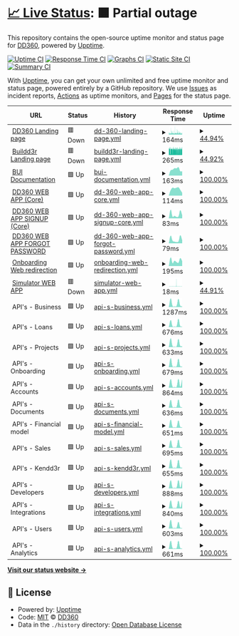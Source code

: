 # [📈 Live Status](https://demo.upptime.js.org): <!--live status--> **🟧 Partial outage**

This repository contains the open-source uptime monitor and status page for [DD360](https://dd360.mx), powered by [Upptime](https://github.com/upptime/upptime).

[![Uptime CI](https://github.com/dd3tech/status_page/workflows/Uptime%20CI/badge.svg)](https://github.com/dd3tech/status_page/actions?query=workflow%3A%22Uptime+CI%22)
[![Response Time CI](https://github.com/dd3tech/status_page/workflows/Response%20Time%20CI/badge.svg)](https://github.com/dd3tech/status_page/actions?query=workflow%3A%22Response+Time+CI%22)
[![Graphs CI](https://github.com/dd3tech/status_page/workflows/Graphs%20CI/badge.svg)](https://github.com/dd3tech/status_page/actions?query=workflow%3A%22Graphs+CI%22)
[![Static Site CI](https://github.com/dd3tech/status_page/workflows/Static%20Site%20CI/badge.svg)](https://github.com/dd3tech/status_page/actions?query=workflow%3A%22Static+Site+CI%22)
[![Summary CI](https://github.com/dd3tech/status_page/workflows/Summary%20CI/badge.svg)](https://github.com/dd3tech/status_page/actions?query=workflow%3A%22Summary+CI%22)

With [Upptime](https://upptime.js.org), you can get your own unlimited and free uptime monitor and status page, powered entirely by a GitHub repository. We use [Issues](https://github.com/dd3tech/status_page/issues) as incident reports, [Actions](https://github.com/dd3tech/status_page/actions) as uptime monitors, and [Pages](https://demo.upptime.js.org) for the status page.

<!--start: status pages-->
<!-- This summary is generated by Upptime (https://github.com/upptime/upptime) -->
<!-- Do not edit this manually, your changes will be overwritten -->
<!-- prettier-ignore -->
| URL | Status | History | Response Time | Uptime |
| --- | ------ | ------- | ------------- | ------ |
| <img alt="" src="https://icons.duckduckgo.com/ip3/dd360.mx.ico" height="13"> [DD360 Landing page](https://dd360.mx) | 🟥 Down | [dd-360-landing-page.yml](https://github.com/dd3tech/status-page/commits/HEAD/history/dd-360-landing-page.yml) | <details><summary><img alt="Response time graph" src="./graphs/dd-360-landing-page/response-time-week.png" height="20"> 164ms</summary><br><a href="https://status.dd360.mx/history/dd-360-landing-page"><img alt="Response time 138" src="https://img.shields.io/endpoint?url=https%3A%2F%2Fraw.githubusercontent.com%2Fdd3tech%2Fstatus-page%2FHEAD%2Fapi%2Fdd-360-landing-page%2Fresponse-time.json"></a><br><a href="https://status.dd360.mx/history/dd-360-landing-page"><img alt="24-hour response time 197" src="https://img.shields.io/endpoint?url=https%3A%2F%2Fraw.githubusercontent.com%2Fdd3tech%2Fstatus-page%2FHEAD%2Fapi%2Fdd-360-landing-page%2Fresponse-time-day.json"></a><br><a href="https://status.dd360.mx/history/dd-360-landing-page"><img alt="7-day response time 164" src="https://img.shields.io/endpoint?url=https%3A%2F%2Fraw.githubusercontent.com%2Fdd3tech%2Fstatus-page%2FHEAD%2Fapi%2Fdd-360-landing-page%2Fresponse-time-week.json"></a><br><a href="https://status.dd360.mx/history/dd-360-landing-page"><img alt="30-day response time 145" src="https://img.shields.io/endpoint?url=https%3A%2F%2Fraw.githubusercontent.com%2Fdd3tech%2Fstatus-page%2FHEAD%2Fapi%2Fdd-360-landing-page%2Fresponse-time-month.json"></a><br><a href="https://status.dd360.mx/history/dd-360-landing-page"><img alt="1-year response time 138" src="https://img.shields.io/endpoint?url=https%3A%2F%2Fraw.githubusercontent.com%2Fdd3tech%2Fstatus-page%2FHEAD%2Fapi%2Fdd-360-landing-page%2Fresponse-time-year.json"></a></details> | <details><summary><a href="https://status.dd360.mx/history/dd-360-landing-page">44.94%</a></summary><a href="https://status.dd360.mx/history/dd-360-landing-page"><img alt="All-time uptime 99.31%" src="https://img.shields.io/endpoint?url=https%3A%2F%2Fraw.githubusercontent.com%2Fdd3tech%2Fstatus-page%2FHEAD%2Fapi%2Fdd-360-landing-page%2Fuptime.json"></a><br><a href="https://status.dd360.mx/history/dd-360-landing-page"><img alt="24-hour uptime 18.77%" src="https://img.shields.io/endpoint?url=https%3A%2F%2Fraw.githubusercontent.com%2Fdd3tech%2Fstatus-page%2FHEAD%2Fapi%2Fdd-360-landing-page%2Fuptime-day.json"></a><br><a href="https://status.dd360.mx/history/dd-360-landing-page"><img alt="7-day uptime 44.94%" src="https://img.shields.io/endpoint?url=https%3A%2F%2Fraw.githubusercontent.com%2Fdd3tech%2Fstatus-page%2FHEAD%2Fapi%2Fdd-360-landing-page%2Fuptime-week.json"></a><br><a href="https://status.dd360.mx/history/dd-360-landing-page"><img alt="30-day uptime 87.33%" src="https://img.shields.io/endpoint?url=https%3A%2F%2Fraw.githubusercontent.com%2Fdd3tech%2Fstatus-page%2FHEAD%2Fapi%2Fdd-360-landing-page%2Fuptime-month.json"></a><br><a href="https://status.dd360.mx/history/dd-360-landing-page"><img alt="1-year uptime 98.94%" src="https://img.shields.io/endpoint?url=https%3A%2F%2Fraw.githubusercontent.com%2Fdd3tech%2Fstatus-page%2FHEAD%2Fapi%2Fdd-360-landing-page%2Fuptime-year.json"></a></details>
| <img alt="" src="https://icons.duckduckgo.com/ip3/dd360.mx.ico" height="13"> [Buildd3r Landing page](https://dd360.mx/platform) | 🟥 Down | [buildd3r-landing-page.yml](https://github.com/dd3tech/status-page/commits/HEAD/history/buildd3r-landing-page.yml) | <details><summary><img alt="Response time graph" src="./graphs/buildd3r-landing-page/response-time-week.png" height="20"> 265ms</summary><br><a href="https://status.dd360.mx/history/buildd3r-landing-page"><img alt="Response time 230" src="https://img.shields.io/endpoint?url=https%3A%2F%2Fraw.githubusercontent.com%2Fdd3tech%2Fstatus-page%2FHEAD%2Fapi%2Fbuildd3r-landing-page%2Fresponse-time.json"></a><br><a href="https://status.dd360.mx/history/buildd3r-landing-page"><img alt="24-hour response time 276" src="https://img.shields.io/endpoint?url=https%3A%2F%2Fraw.githubusercontent.com%2Fdd3tech%2Fstatus-page%2FHEAD%2Fapi%2Fbuildd3r-landing-page%2Fresponse-time-day.json"></a><br><a href="https://status.dd360.mx/history/buildd3r-landing-page"><img alt="7-day response time 265" src="https://img.shields.io/endpoint?url=https%3A%2F%2Fraw.githubusercontent.com%2Fdd3tech%2Fstatus-page%2FHEAD%2Fapi%2Fbuildd3r-landing-page%2Fresponse-time-week.json"></a><br><a href="https://status.dd360.mx/history/buildd3r-landing-page"><img alt="30-day response time 260" src="https://img.shields.io/endpoint?url=https%3A%2F%2Fraw.githubusercontent.com%2Fdd3tech%2Fstatus-page%2FHEAD%2Fapi%2Fbuildd3r-landing-page%2Fresponse-time-month.json"></a><br><a href="https://status.dd360.mx/history/buildd3r-landing-page"><img alt="1-year response time 238" src="https://img.shields.io/endpoint?url=https%3A%2F%2Fraw.githubusercontent.com%2Fdd3tech%2Fstatus-page%2FHEAD%2Fapi%2Fbuildd3r-landing-page%2Fresponse-time-year.json"></a></details> | <details><summary><a href="https://status.dd360.mx/history/buildd3r-landing-page">44.92%</a></summary><a href="https://status.dd360.mx/history/buildd3r-landing-page"><img alt="All-time uptime 99.31%" src="https://img.shields.io/endpoint?url=https%3A%2F%2Fraw.githubusercontent.com%2Fdd3tech%2Fstatus-page%2FHEAD%2Fapi%2Fbuildd3r-landing-page%2Fuptime.json"></a><br><a href="https://status.dd360.mx/history/buildd3r-landing-page"><img alt="24-hour uptime 18.74%" src="https://img.shields.io/endpoint?url=https%3A%2F%2Fraw.githubusercontent.com%2Fdd3tech%2Fstatus-page%2FHEAD%2Fapi%2Fbuildd3r-landing-page%2Fuptime-day.json"></a><br><a href="https://status.dd360.mx/history/buildd3r-landing-page"><img alt="7-day uptime 44.92%" src="https://img.shields.io/endpoint?url=https%3A%2F%2Fraw.githubusercontent.com%2Fdd3tech%2Fstatus-page%2FHEAD%2Fapi%2Fbuildd3r-landing-page%2Fuptime-week.json"></a><br><a href="https://status.dd360.mx/history/buildd3r-landing-page"><img alt="30-day uptime 87.32%" src="https://img.shields.io/endpoint?url=https%3A%2F%2Fraw.githubusercontent.com%2Fdd3tech%2Fstatus-page%2FHEAD%2Fapi%2Fbuildd3r-landing-page%2Fuptime-month.json"></a><br><a href="https://status.dd360.mx/history/buildd3r-landing-page"><img alt="1-year uptime 98.94%" src="https://img.shields.io/endpoint?url=https%3A%2F%2Fraw.githubusercontent.com%2Fdd3tech%2Fstatus-page%2FHEAD%2Fapi%2Fbuildd3r-landing-page%2Fuptime-year.json"></a></details>
| <img alt="" src="https://icons.duckduckgo.com/ip3/bui.dd360.mx.ico" height="13"> [BUI Documentation](https://bui.dd360.mx) | 🟩 Up | [bui-documentation.yml](https://github.com/dd3tech/status-page/commits/HEAD/history/bui-documentation.yml) | <details><summary><img alt="Response time graph" src="./graphs/bui-documentation/response-time-week.png" height="20"> 163ms</summary><br><a href="https://status.dd360.mx/history/bui-documentation"><img alt="Response time 213" src="https://img.shields.io/endpoint?url=https%3A%2F%2Fraw.githubusercontent.com%2Fdd3tech%2Fstatus-page%2FHEAD%2Fapi%2Fbui-documentation%2Fresponse-time.json"></a><br><a href="https://status.dd360.mx/history/bui-documentation"><img alt="24-hour response time 235" src="https://img.shields.io/endpoint?url=https%3A%2F%2Fraw.githubusercontent.com%2Fdd3tech%2Fstatus-page%2FHEAD%2Fapi%2Fbui-documentation%2Fresponse-time-day.json"></a><br><a href="https://status.dd360.mx/history/bui-documentation"><img alt="7-day response time 163" src="https://img.shields.io/endpoint?url=https%3A%2F%2Fraw.githubusercontent.com%2Fdd3tech%2Fstatus-page%2FHEAD%2Fapi%2Fbui-documentation%2Fresponse-time-week.json"></a><br><a href="https://status.dd360.mx/history/bui-documentation"><img alt="30-day response time 167" src="https://img.shields.io/endpoint?url=https%3A%2F%2Fraw.githubusercontent.com%2Fdd3tech%2Fstatus-page%2FHEAD%2Fapi%2Fbui-documentation%2Fresponse-time-month.json"></a><br><a href="https://status.dd360.mx/history/bui-documentation"><img alt="1-year response time 220" src="https://img.shields.io/endpoint?url=https%3A%2F%2Fraw.githubusercontent.com%2Fdd3tech%2Fstatus-page%2FHEAD%2Fapi%2Fbui-documentation%2Fresponse-time-year.json"></a></details> | <details><summary><a href="https://status.dd360.mx/history/bui-documentation">100.00%</a></summary><a href="https://status.dd360.mx/history/bui-documentation"><img alt="All-time uptime 99.99%" src="https://img.shields.io/endpoint?url=https%3A%2F%2Fraw.githubusercontent.com%2Fdd3tech%2Fstatus-page%2FHEAD%2Fapi%2Fbui-documentation%2Fuptime.json"></a><br><a href="https://status.dd360.mx/history/bui-documentation"><img alt="24-hour uptime 100.00%" src="https://img.shields.io/endpoint?url=https%3A%2F%2Fraw.githubusercontent.com%2Fdd3tech%2Fstatus-page%2FHEAD%2Fapi%2Fbui-documentation%2Fuptime-day.json"></a><br><a href="https://status.dd360.mx/history/bui-documentation"><img alt="7-day uptime 100.00%" src="https://img.shields.io/endpoint?url=https%3A%2F%2Fraw.githubusercontent.com%2Fdd3tech%2Fstatus-page%2FHEAD%2Fapi%2Fbui-documentation%2Fuptime-week.json"></a><br><a href="https://status.dd360.mx/history/bui-documentation"><img alt="30-day uptime 100.00%" src="https://img.shields.io/endpoint?url=https%3A%2F%2Fraw.githubusercontent.com%2Fdd3tech%2Fstatus-page%2FHEAD%2Fapi%2Fbui-documentation%2Fuptime-month.json"></a><br><a href="https://status.dd360.mx/history/bui-documentation"><img alt="1-year uptime 100.00%" src="https://img.shields.io/endpoint?url=https%3A%2F%2Fraw.githubusercontent.com%2Fdd3tech%2Fstatus-page%2FHEAD%2Fapi%2Fbui-documentation%2Fuptime-year.json"></a></details>
| <img alt="" src="https://icons.duckduckgo.com/ip3/app.dd360.mx.ico" height="13"> [DD360 WEB APP (Core)](https://app.dd360.mx) | 🟩 Up | [dd-360-web-app-core.yml](https://github.com/dd3tech/status-page/commits/HEAD/history/dd-360-web-app-core.yml) | <details><summary><img alt="Response time graph" src="./graphs/dd-360-web-app-core/response-time-week.png" height="20"> 114ms</summary><br><a href="https://status.dd360.mx/history/dd-360-web-app-core"><img alt="Response time 123" src="https://img.shields.io/endpoint?url=https%3A%2F%2Fraw.githubusercontent.com%2Fdd3tech%2Fstatus-page%2FHEAD%2Fapi%2Fdd-360-web-app-core%2Fresponse-time.json"></a><br><a href="https://status.dd360.mx/history/dd-360-web-app-core"><img alt="24-hour response time 106" src="https://img.shields.io/endpoint?url=https%3A%2F%2Fraw.githubusercontent.com%2Fdd3tech%2Fstatus-page%2FHEAD%2Fapi%2Fdd-360-web-app-core%2Fresponse-time-day.json"></a><br><a href="https://status.dd360.mx/history/dd-360-web-app-core"><img alt="7-day response time 114" src="https://img.shields.io/endpoint?url=https%3A%2F%2Fraw.githubusercontent.com%2Fdd3tech%2Fstatus-page%2FHEAD%2Fapi%2Fdd-360-web-app-core%2Fresponse-time-week.json"></a><br><a href="https://status.dd360.mx/history/dd-360-web-app-core"><img alt="30-day response time 121" src="https://img.shields.io/endpoint?url=https%3A%2F%2Fraw.githubusercontent.com%2Fdd3tech%2Fstatus-page%2FHEAD%2Fapi%2Fdd-360-web-app-core%2Fresponse-time-month.json"></a><br><a href="https://status.dd360.mx/history/dd-360-web-app-core"><img alt="1-year response time 113" src="https://img.shields.io/endpoint?url=https%3A%2F%2Fraw.githubusercontent.com%2Fdd3tech%2Fstatus-page%2FHEAD%2Fapi%2Fdd-360-web-app-core%2Fresponse-time-year.json"></a></details> | <details><summary><a href="https://status.dd360.mx/history/dd-360-web-app-core">100.00%</a></summary><a href="https://status.dd360.mx/history/dd-360-web-app-core"><img alt="All-time uptime 100.00%" src="https://img.shields.io/endpoint?url=https%3A%2F%2Fraw.githubusercontent.com%2Fdd3tech%2Fstatus-page%2FHEAD%2Fapi%2Fdd-360-web-app-core%2Fuptime.json"></a><br><a href="https://status.dd360.mx/history/dd-360-web-app-core"><img alt="24-hour uptime 100.00%" src="https://img.shields.io/endpoint?url=https%3A%2F%2Fraw.githubusercontent.com%2Fdd3tech%2Fstatus-page%2FHEAD%2Fapi%2Fdd-360-web-app-core%2Fuptime-day.json"></a><br><a href="https://status.dd360.mx/history/dd-360-web-app-core"><img alt="7-day uptime 100.00%" src="https://img.shields.io/endpoint?url=https%3A%2F%2Fraw.githubusercontent.com%2Fdd3tech%2Fstatus-page%2FHEAD%2Fapi%2Fdd-360-web-app-core%2Fuptime-week.json"></a><br><a href="https://status.dd360.mx/history/dd-360-web-app-core"><img alt="30-day uptime 100.00%" src="https://img.shields.io/endpoint?url=https%3A%2F%2Fraw.githubusercontent.com%2Fdd3tech%2Fstatus-page%2FHEAD%2Fapi%2Fdd-360-web-app-core%2Fuptime-month.json"></a><br><a href="https://status.dd360.mx/history/dd-360-web-app-core"><img alt="1-year uptime 99.99%" src="https://img.shields.io/endpoint?url=https%3A%2F%2Fraw.githubusercontent.com%2Fdd3tech%2Fstatus-page%2FHEAD%2Fapi%2Fdd-360-web-app-core%2Fuptime-year.json"></a></details>
| <img alt="" src="https://icons.duckduckgo.com/ip3/app.dd360.mx.ico" height="13"> [DD360 WEB APP SIGNUP (Core)](https://app.dd360.mx/auth/signup) | 🟩 Up | [dd-360-web-app-signup-core.yml](https://github.com/dd3tech/status-page/commits/HEAD/history/dd-360-web-app-signup-core.yml) | <details><summary><img alt="Response time graph" src="./graphs/dd-360-web-app-signup-core/response-time-week.png" height="20"> 83ms</summary><br><a href="https://status.dd360.mx/history/dd-360-web-app-signup-core"><img alt="Response time 142" src="https://img.shields.io/endpoint?url=https%3A%2F%2Fraw.githubusercontent.com%2Fdd3tech%2Fstatus-page%2FHEAD%2Fapi%2Fdd-360-web-app-signup-core%2Fresponse-time.json"></a><br><a href="https://status.dd360.mx/history/dd-360-web-app-signup-core"><img alt="24-hour response time 81" src="https://img.shields.io/endpoint?url=https%3A%2F%2Fraw.githubusercontent.com%2Fdd3tech%2Fstatus-page%2FHEAD%2Fapi%2Fdd-360-web-app-signup-core%2Fresponse-time-day.json"></a><br><a href="https://status.dd360.mx/history/dd-360-web-app-signup-core"><img alt="7-day response time 83" src="https://img.shields.io/endpoint?url=https%3A%2F%2Fraw.githubusercontent.com%2Fdd3tech%2Fstatus-page%2FHEAD%2Fapi%2Fdd-360-web-app-signup-core%2Fresponse-time-week.json"></a><br><a href="https://status.dd360.mx/history/dd-360-web-app-signup-core"><img alt="30-day response time 116" src="https://img.shields.io/endpoint?url=https%3A%2F%2Fraw.githubusercontent.com%2Fdd3tech%2Fstatus-page%2FHEAD%2Fapi%2Fdd-360-web-app-signup-core%2Fresponse-time-month.json"></a><br><a href="https://status.dd360.mx/history/dd-360-web-app-signup-core"><img alt="1-year response time 142" src="https://img.shields.io/endpoint?url=https%3A%2F%2Fraw.githubusercontent.com%2Fdd3tech%2Fstatus-page%2FHEAD%2Fapi%2Fdd-360-web-app-signup-core%2Fresponse-time-year.json"></a></details> | <details><summary><a href="https://status.dd360.mx/history/dd-360-web-app-signup-core">100.00%</a></summary><a href="https://status.dd360.mx/history/dd-360-web-app-signup-core"><img alt="All-time uptime 99.99%" src="https://img.shields.io/endpoint?url=https%3A%2F%2Fraw.githubusercontent.com%2Fdd3tech%2Fstatus-page%2FHEAD%2Fapi%2Fdd-360-web-app-signup-core%2Fuptime.json"></a><br><a href="https://status.dd360.mx/history/dd-360-web-app-signup-core"><img alt="24-hour uptime 100.00%" src="https://img.shields.io/endpoint?url=https%3A%2F%2Fraw.githubusercontent.com%2Fdd3tech%2Fstatus-page%2FHEAD%2Fapi%2Fdd-360-web-app-signup-core%2Fuptime-day.json"></a><br><a href="https://status.dd360.mx/history/dd-360-web-app-signup-core"><img alt="7-day uptime 100.00%" src="https://img.shields.io/endpoint?url=https%3A%2F%2Fraw.githubusercontent.com%2Fdd3tech%2Fstatus-page%2FHEAD%2Fapi%2Fdd-360-web-app-signup-core%2Fuptime-week.json"></a><br><a href="https://status.dd360.mx/history/dd-360-web-app-signup-core"><img alt="30-day uptime 100.00%" src="https://img.shields.io/endpoint?url=https%3A%2F%2Fraw.githubusercontent.com%2Fdd3tech%2Fstatus-page%2FHEAD%2Fapi%2Fdd-360-web-app-signup-core%2Fuptime-month.json"></a><br><a href="https://status.dd360.mx/history/dd-360-web-app-signup-core"><img alt="1-year uptime 99.99%" src="https://img.shields.io/endpoint?url=https%3A%2F%2Fraw.githubusercontent.com%2Fdd3tech%2Fstatus-page%2FHEAD%2Fapi%2Fdd-360-web-app-signup-core%2Fuptime-year.json"></a></details>
| <img alt="" src="https://icons.duckduckgo.com/ip3/app.dd360.mx.ico" height="13"> [DD360 WEB APP FORGOT PASSWORD](https://app.dd360.mx/auth/forgot-password) | 🟩 Up | [dd-360-web-app-forgot-password.yml](https://github.com/dd3tech/status-page/commits/HEAD/history/dd-360-web-app-forgot-password.yml) | <details><summary><img alt="Response time graph" src="./graphs/dd-360-web-app-forgot-password/response-time-week.png" height="20"> 79ms</summary><br><a href="https://status.dd360.mx/history/dd-360-web-app-forgot-password"><img alt="Response time 131" src="https://img.shields.io/endpoint?url=https%3A%2F%2Fraw.githubusercontent.com%2Fdd3tech%2Fstatus-page%2FHEAD%2Fapi%2Fdd-360-web-app-forgot-password%2Fresponse-time.json"></a><br><a href="https://status.dd360.mx/history/dd-360-web-app-forgot-password"><img alt="24-hour response time 82" src="https://img.shields.io/endpoint?url=https%3A%2F%2Fraw.githubusercontent.com%2Fdd3tech%2Fstatus-page%2FHEAD%2Fapi%2Fdd-360-web-app-forgot-password%2Fresponse-time-day.json"></a><br><a href="https://status.dd360.mx/history/dd-360-web-app-forgot-password"><img alt="7-day response time 79" src="https://img.shields.io/endpoint?url=https%3A%2F%2Fraw.githubusercontent.com%2Fdd3tech%2Fstatus-page%2FHEAD%2Fapi%2Fdd-360-web-app-forgot-password%2Fresponse-time-week.json"></a><br><a href="https://status.dd360.mx/history/dd-360-web-app-forgot-password"><img alt="30-day response time 90" src="https://img.shields.io/endpoint?url=https%3A%2F%2Fraw.githubusercontent.com%2Fdd3tech%2Fstatus-page%2FHEAD%2Fapi%2Fdd-360-web-app-forgot-password%2Fresponse-time-month.json"></a><br><a href="https://status.dd360.mx/history/dd-360-web-app-forgot-password"><img alt="1-year response time 131" src="https://img.shields.io/endpoint?url=https%3A%2F%2Fraw.githubusercontent.com%2Fdd3tech%2Fstatus-page%2FHEAD%2Fapi%2Fdd-360-web-app-forgot-password%2Fresponse-time-year.json"></a></details> | <details><summary><a href="https://status.dd360.mx/history/dd-360-web-app-forgot-password">100.00%</a></summary><a href="https://status.dd360.mx/history/dd-360-web-app-forgot-password"><img alt="All-time uptime 99.99%" src="https://img.shields.io/endpoint?url=https%3A%2F%2Fraw.githubusercontent.com%2Fdd3tech%2Fstatus-page%2FHEAD%2Fapi%2Fdd-360-web-app-forgot-password%2Fuptime.json"></a><br><a href="https://status.dd360.mx/history/dd-360-web-app-forgot-password"><img alt="24-hour uptime 100.00%" src="https://img.shields.io/endpoint?url=https%3A%2F%2Fraw.githubusercontent.com%2Fdd3tech%2Fstatus-page%2FHEAD%2Fapi%2Fdd-360-web-app-forgot-password%2Fuptime-day.json"></a><br><a href="https://status.dd360.mx/history/dd-360-web-app-forgot-password"><img alt="7-day uptime 100.00%" src="https://img.shields.io/endpoint?url=https%3A%2F%2Fraw.githubusercontent.com%2Fdd3tech%2Fstatus-page%2FHEAD%2Fapi%2Fdd-360-web-app-forgot-password%2Fuptime-week.json"></a><br><a href="https://status.dd360.mx/history/dd-360-web-app-forgot-password"><img alt="30-day uptime 100.00%" src="https://img.shields.io/endpoint?url=https%3A%2F%2Fraw.githubusercontent.com%2Fdd3tech%2Fstatus-page%2FHEAD%2Fapi%2Fdd-360-web-app-forgot-password%2Fuptime-month.json"></a><br><a href="https://status.dd360.mx/history/dd-360-web-app-forgot-password"><img alt="1-year uptime 99.99%" src="https://img.shields.io/endpoint?url=https%3A%2F%2Fraw.githubusercontent.com%2Fdd3tech%2Fstatus-page%2FHEAD%2Fapi%2Fdd-360-web-app-forgot-password%2Fuptime-year.json"></a></details>
| <img alt="" src="https://icons.duckduckgo.com/ip3/onboarding.dd360.mx.ico" height="13"> [Onboarding Web redirection](https://onboarding.dd360.mx) | 🟩 Up | [onboarding-web-redirection.yml](https://github.com/dd3tech/status-page/commits/HEAD/history/onboarding-web-redirection.yml) | <details><summary><img alt="Response time graph" src="./graphs/onboarding-web-redirection/response-time-week.png" height="20"> 195ms</summary><br><a href="https://status.dd360.mx/history/onboarding-web-redirection"><img alt="Response time 236" src="https://img.shields.io/endpoint?url=https%3A%2F%2Fraw.githubusercontent.com%2Fdd3tech%2Fstatus-page%2FHEAD%2Fapi%2Fonboarding-web-redirection%2Fresponse-time.json"></a><br><a href="https://status.dd360.mx/history/onboarding-web-redirection"><img alt="24-hour response time 219" src="https://img.shields.io/endpoint?url=https%3A%2F%2Fraw.githubusercontent.com%2Fdd3tech%2Fstatus-page%2FHEAD%2Fapi%2Fonboarding-web-redirection%2Fresponse-time-day.json"></a><br><a href="https://status.dd360.mx/history/onboarding-web-redirection"><img alt="7-day response time 195" src="https://img.shields.io/endpoint?url=https%3A%2F%2Fraw.githubusercontent.com%2Fdd3tech%2Fstatus-page%2FHEAD%2Fapi%2Fonboarding-web-redirection%2Fresponse-time-week.json"></a><br><a href="https://status.dd360.mx/history/onboarding-web-redirection"><img alt="30-day response time 210" src="https://img.shields.io/endpoint?url=https%3A%2F%2Fraw.githubusercontent.com%2Fdd3tech%2Fstatus-page%2FHEAD%2Fapi%2Fonboarding-web-redirection%2Fresponse-time-month.json"></a><br><a href="https://status.dd360.mx/history/onboarding-web-redirection"><img alt="1-year response time 236" src="https://img.shields.io/endpoint?url=https%3A%2F%2Fraw.githubusercontent.com%2Fdd3tech%2Fstatus-page%2FHEAD%2Fapi%2Fonboarding-web-redirection%2Fresponse-time-year.json"></a></details> | <details><summary><a href="https://status.dd360.mx/history/onboarding-web-redirection">100.00%</a></summary><a href="https://status.dd360.mx/history/onboarding-web-redirection"><img alt="All-time uptime 100.00%" src="https://img.shields.io/endpoint?url=https%3A%2F%2Fraw.githubusercontent.com%2Fdd3tech%2Fstatus-page%2FHEAD%2Fapi%2Fonboarding-web-redirection%2Fuptime.json"></a><br><a href="https://status.dd360.mx/history/onboarding-web-redirection"><img alt="24-hour uptime 100.00%" src="https://img.shields.io/endpoint?url=https%3A%2F%2Fraw.githubusercontent.com%2Fdd3tech%2Fstatus-page%2FHEAD%2Fapi%2Fonboarding-web-redirection%2Fuptime-day.json"></a><br><a href="https://status.dd360.mx/history/onboarding-web-redirection"><img alt="7-day uptime 100.00%" src="https://img.shields.io/endpoint?url=https%3A%2F%2Fraw.githubusercontent.com%2Fdd3tech%2Fstatus-page%2FHEAD%2Fapi%2Fonboarding-web-redirection%2Fuptime-week.json"></a><br><a href="https://status.dd360.mx/history/onboarding-web-redirection"><img alt="30-day uptime 100.00%" src="https://img.shields.io/endpoint?url=https%3A%2F%2Fraw.githubusercontent.com%2Fdd3tech%2Fstatus-page%2FHEAD%2Fapi%2Fonboarding-web-redirection%2Fuptime-month.json"></a><br><a href="https://status.dd360.mx/history/onboarding-web-redirection"><img alt="1-year uptime 100.00%" src="https://img.shields.io/endpoint?url=https%3A%2F%2Fraw.githubusercontent.com%2Fdd3tech%2Fstatus-page%2FHEAD%2Fapi%2Fonboarding-web-redirection%2Fuptime-year.json"></a></details>
| <img alt="" src="https://icons.duckduckgo.com/ip3/dd360.mx.ico" height="13"> [Simulator WEB APP](https://dd360.mx/simulator) | 🟥 Down | [simulator-web-app.yml](https://github.com/dd3tech/status-page/commits/HEAD/history/simulator-web-app.yml) | <details><summary><img alt="Response time graph" src="./graphs/simulator-web-app/response-time-week.png" height="20"> 18ms</summary><br><a href="https://status.dd360.mx/history/simulator-web-app"><img alt="Response time 13" src="https://img.shields.io/endpoint?url=https%3A%2F%2Fraw.githubusercontent.com%2Fdd3tech%2Fstatus-page%2FHEAD%2Fapi%2Fsimulator-web-app%2Fresponse-time.json"></a><br><a href="https://status.dd360.mx/history/simulator-web-app"><img alt="24-hour response time 7" src="https://img.shields.io/endpoint?url=https%3A%2F%2Fraw.githubusercontent.com%2Fdd3tech%2Fstatus-page%2FHEAD%2Fapi%2Fsimulator-web-app%2Fresponse-time-day.json"></a><br><a href="https://status.dd360.mx/history/simulator-web-app"><img alt="7-day response time 18" src="https://img.shields.io/endpoint?url=https%3A%2F%2Fraw.githubusercontent.com%2Fdd3tech%2Fstatus-page%2FHEAD%2Fapi%2Fsimulator-web-app%2Fresponse-time-week.json"></a><br><a href="https://status.dd360.mx/history/simulator-web-app"><img alt="30-day response time 15" src="https://img.shields.io/endpoint?url=https%3A%2F%2Fraw.githubusercontent.com%2Fdd3tech%2Fstatus-page%2FHEAD%2Fapi%2Fsimulator-web-app%2Fresponse-time-month.json"></a><br><a href="https://status.dd360.mx/history/simulator-web-app"><img alt="1-year response time 13" src="https://img.shields.io/endpoint?url=https%3A%2F%2Fraw.githubusercontent.com%2Fdd3tech%2Fstatus-page%2FHEAD%2Fapi%2Fsimulator-web-app%2Fresponse-time-year.json"></a></details> | <details><summary><a href="https://status.dd360.mx/history/simulator-web-app">44.91%</a></summary><a href="https://status.dd360.mx/history/simulator-web-app"><img alt="All-time uptime 98.41%" src="https://img.shields.io/endpoint?url=https%3A%2F%2Fraw.githubusercontent.com%2Fdd3tech%2Fstatus-page%2FHEAD%2Fapi%2Fsimulator-web-app%2Fuptime.json"></a><br><a href="https://status.dd360.mx/history/simulator-web-app"><img alt="24-hour uptime 18.74%" src="https://img.shields.io/endpoint?url=https%3A%2F%2Fraw.githubusercontent.com%2Fdd3tech%2Fstatus-page%2FHEAD%2Fapi%2Fsimulator-web-app%2Fuptime-day.json"></a><br><a href="https://status.dd360.mx/history/simulator-web-app"><img alt="7-day uptime 44.91%" src="https://img.shields.io/endpoint?url=https%3A%2F%2Fraw.githubusercontent.com%2Fdd3tech%2Fstatus-page%2FHEAD%2Fapi%2Fsimulator-web-app%2Fuptime-week.json"></a><br><a href="https://status.dd360.mx/history/simulator-web-app"><img alt="30-day uptime 87.32%" src="https://img.shields.io/endpoint?url=https%3A%2F%2Fraw.githubusercontent.com%2Fdd3tech%2Fstatus-page%2FHEAD%2Fapi%2Fsimulator-web-app%2Fuptime-month.json"></a><br><a href="https://status.dd360.mx/history/simulator-web-app"><img alt="1-year uptime 98.41%" src="https://img.shields.io/endpoint?url=https%3A%2F%2Fraw.githubusercontent.com%2Fdd3tech%2Fstatus-page%2FHEAD%2Fapi%2Fsimulator-web-app%2Fuptime-year.json"></a></details>
| <img alt="" src="https://icons.duckduckgo.com/ip3/null.ico" height="13"> API's - Business | 🟩 Up | [api-s-business.yml](https://github.com/dd3tech/status-page/commits/HEAD/history/api-s-business.yml) | <details><summary><img alt="Response time graph" src="./graphs/api-s-business/response-time-week.png" height="20"> 1287ms</summary><br><a href="https://status.dd360.mx/history/api-s-business"><img alt="Response time 2190" src="https://img.shields.io/endpoint?url=https%3A%2F%2Fraw.githubusercontent.com%2Fdd3tech%2Fstatus-page%2FHEAD%2Fapi%2Fapi-s-business%2Fresponse-time.json"></a><br><a href="https://status.dd360.mx/history/api-s-business"><img alt="24-hour response time 2704" src="https://img.shields.io/endpoint?url=https%3A%2F%2Fraw.githubusercontent.com%2Fdd3tech%2Fstatus-page%2FHEAD%2Fapi%2Fapi-s-business%2Fresponse-time-day.json"></a><br><a href="https://status.dd360.mx/history/api-s-business"><img alt="7-day response time 1287" src="https://img.shields.io/endpoint?url=https%3A%2F%2Fraw.githubusercontent.com%2Fdd3tech%2Fstatus-page%2FHEAD%2Fapi%2Fapi-s-business%2Fresponse-time-week.json"></a><br><a href="https://status.dd360.mx/history/api-s-business"><img alt="30-day response time 1199" src="https://img.shields.io/endpoint?url=https%3A%2F%2Fraw.githubusercontent.com%2Fdd3tech%2Fstatus-page%2FHEAD%2Fapi%2Fapi-s-business%2Fresponse-time-month.json"></a><br><a href="https://status.dd360.mx/history/api-s-business"><img alt="1-year response time 2151" src="https://img.shields.io/endpoint?url=https%3A%2F%2Fraw.githubusercontent.com%2Fdd3tech%2Fstatus-page%2FHEAD%2Fapi%2Fapi-s-business%2Fresponse-time-year.json"></a></details> | <details><summary><a href="https://status.dd360.mx/history/api-s-business">100.00%</a></summary><a href="https://status.dd360.mx/history/api-s-business"><img alt="All-time uptime 99.87%" src="https://img.shields.io/endpoint?url=https%3A%2F%2Fraw.githubusercontent.com%2Fdd3tech%2Fstatus-page%2FHEAD%2Fapi%2Fapi-s-business%2Fuptime.json"></a><br><a href="https://status.dd360.mx/history/api-s-business"><img alt="24-hour uptime 100.00%" src="https://img.shields.io/endpoint?url=https%3A%2F%2Fraw.githubusercontent.com%2Fdd3tech%2Fstatus-page%2FHEAD%2Fapi%2Fapi-s-business%2Fuptime-day.json"></a><br><a href="https://status.dd360.mx/history/api-s-business"><img alt="7-day uptime 100.00%" src="https://img.shields.io/endpoint?url=https%3A%2F%2Fraw.githubusercontent.com%2Fdd3tech%2Fstatus-page%2FHEAD%2Fapi%2Fapi-s-business%2Fuptime-week.json"></a><br><a href="https://status.dd360.mx/history/api-s-business"><img alt="30-day uptime 100.00%" src="https://img.shields.io/endpoint?url=https%3A%2F%2Fraw.githubusercontent.com%2Fdd3tech%2Fstatus-page%2FHEAD%2Fapi%2Fapi-s-business%2Fuptime-month.json"></a><br><a href="https://status.dd360.mx/history/api-s-business"><img alt="1-year uptime 100.00%" src="https://img.shields.io/endpoint?url=https%3A%2F%2Fraw.githubusercontent.com%2Fdd3tech%2Fstatus-page%2FHEAD%2Fapi%2Fapi-s-business%2Fuptime-year.json"></a></details>
| <img alt="" src="https://icons.duckduckgo.com/ip3/null.ico" height="13"> API's - Loans | 🟩 Up | [api-s-loans.yml](https://github.com/dd3tech/status-page/commits/HEAD/history/api-s-loans.yml) | <details><summary><img alt="Response time graph" src="./graphs/api-s-loans/response-time-week.png" height="20"> 676ms</summary><br><a href="https://status.dd360.mx/history/api-s-loans"><img alt="Response time 1208" src="https://img.shields.io/endpoint?url=https%3A%2F%2Fraw.githubusercontent.com%2Fdd3tech%2Fstatus-page%2FHEAD%2Fapi%2Fapi-s-loans%2Fresponse-time.json"></a><br><a href="https://status.dd360.mx/history/api-s-loans"><img alt="24-hour response time 1270" src="https://img.shields.io/endpoint?url=https%3A%2F%2Fraw.githubusercontent.com%2Fdd3tech%2Fstatus-page%2FHEAD%2Fapi%2Fapi-s-loans%2Fresponse-time-day.json"></a><br><a href="https://status.dd360.mx/history/api-s-loans"><img alt="7-day response time 676" src="https://img.shields.io/endpoint?url=https%3A%2F%2Fraw.githubusercontent.com%2Fdd3tech%2Fstatus-page%2FHEAD%2Fapi%2Fapi-s-loans%2Fresponse-time-week.json"></a><br><a href="https://status.dd360.mx/history/api-s-loans"><img alt="30-day response time 659" src="https://img.shields.io/endpoint?url=https%3A%2F%2Fraw.githubusercontent.com%2Fdd3tech%2Fstatus-page%2FHEAD%2Fapi%2Fapi-s-loans%2Fresponse-time-month.json"></a><br><a href="https://status.dd360.mx/history/api-s-loans"><img alt="1-year response time 1145" src="https://img.shields.io/endpoint?url=https%3A%2F%2Fraw.githubusercontent.com%2Fdd3tech%2Fstatus-page%2FHEAD%2Fapi%2Fapi-s-loans%2Fresponse-time-year.json"></a></details> | <details><summary><a href="https://status.dd360.mx/history/api-s-loans">100.00%</a></summary><a href="https://status.dd360.mx/history/api-s-loans"><img alt="All-time uptime 98.07%" src="https://img.shields.io/endpoint?url=https%3A%2F%2Fraw.githubusercontent.com%2Fdd3tech%2Fstatus-page%2FHEAD%2Fapi%2Fapi-s-loans%2Fuptime.json"></a><br><a href="https://status.dd360.mx/history/api-s-loans"><img alt="24-hour uptime 100.00%" src="https://img.shields.io/endpoint?url=https%3A%2F%2Fraw.githubusercontent.com%2Fdd3tech%2Fstatus-page%2FHEAD%2Fapi%2Fapi-s-loans%2Fuptime-day.json"></a><br><a href="https://status.dd360.mx/history/api-s-loans"><img alt="7-day uptime 100.00%" src="https://img.shields.io/endpoint?url=https%3A%2F%2Fraw.githubusercontent.com%2Fdd3tech%2Fstatus-page%2FHEAD%2Fapi%2Fapi-s-loans%2Fuptime-week.json"></a><br><a href="https://status.dd360.mx/history/api-s-loans"><img alt="30-day uptime 100.00%" src="https://img.shields.io/endpoint?url=https%3A%2F%2Fraw.githubusercontent.com%2Fdd3tech%2Fstatus-page%2FHEAD%2Fapi%2Fapi-s-loans%2Fuptime-month.json"></a><br><a href="https://status.dd360.mx/history/api-s-loans"><img alt="1-year uptime 97.26%" src="https://img.shields.io/endpoint?url=https%3A%2F%2Fraw.githubusercontent.com%2Fdd3tech%2Fstatus-page%2FHEAD%2Fapi%2Fapi-s-loans%2Fuptime-year.json"></a></details>
| <img alt="" src="https://icons.duckduckgo.com/ip3/null.ico" height="13"> API's - Projects | 🟩 Up | [api-s-projects.yml](https://github.com/dd3tech/status-page/commits/HEAD/history/api-s-projects.yml) | <details><summary><img alt="Response time graph" src="./graphs/api-s-projects/response-time-week.png" height="20"> 633ms</summary><br><a href="https://status.dd360.mx/history/api-s-projects"><img alt="Response time 1203" src="https://img.shields.io/endpoint?url=https%3A%2F%2Fraw.githubusercontent.com%2Fdd3tech%2Fstatus-page%2FHEAD%2Fapi%2Fapi-s-projects%2Fresponse-time.json"></a><br><a href="https://status.dd360.mx/history/api-s-projects"><img alt="24-hour response time 1261" src="https://img.shields.io/endpoint?url=https%3A%2F%2Fraw.githubusercontent.com%2Fdd3tech%2Fstatus-page%2FHEAD%2Fapi%2Fapi-s-projects%2Fresponse-time-day.json"></a><br><a href="https://status.dd360.mx/history/api-s-projects"><img alt="7-day response time 633" src="https://img.shields.io/endpoint?url=https%3A%2F%2Fraw.githubusercontent.com%2Fdd3tech%2Fstatus-page%2FHEAD%2Fapi%2Fapi-s-projects%2Fresponse-time-week.json"></a><br><a href="https://status.dd360.mx/history/api-s-projects"><img alt="30-day response time 690" src="https://img.shields.io/endpoint?url=https%3A%2F%2Fraw.githubusercontent.com%2Fdd3tech%2Fstatus-page%2FHEAD%2Fapi%2Fapi-s-projects%2Fresponse-time-month.json"></a><br><a href="https://status.dd360.mx/history/api-s-projects"><img alt="1-year response time 1129" src="https://img.shields.io/endpoint?url=https%3A%2F%2Fraw.githubusercontent.com%2Fdd3tech%2Fstatus-page%2FHEAD%2Fapi%2Fapi-s-projects%2Fresponse-time-year.json"></a></details> | <details><summary><a href="https://status.dd360.mx/history/api-s-projects">100.00%</a></summary><a href="https://status.dd360.mx/history/api-s-projects"><img alt="All-time uptime 98.07%" src="https://img.shields.io/endpoint?url=https%3A%2F%2Fraw.githubusercontent.com%2Fdd3tech%2Fstatus-page%2FHEAD%2Fapi%2Fapi-s-projects%2Fuptime.json"></a><br><a href="https://status.dd360.mx/history/api-s-projects"><img alt="24-hour uptime 100.00%" src="https://img.shields.io/endpoint?url=https%3A%2F%2Fraw.githubusercontent.com%2Fdd3tech%2Fstatus-page%2FHEAD%2Fapi%2Fapi-s-projects%2Fuptime-day.json"></a><br><a href="https://status.dd360.mx/history/api-s-projects"><img alt="7-day uptime 100.00%" src="https://img.shields.io/endpoint?url=https%3A%2F%2Fraw.githubusercontent.com%2Fdd3tech%2Fstatus-page%2FHEAD%2Fapi%2Fapi-s-projects%2Fuptime-week.json"></a><br><a href="https://status.dd360.mx/history/api-s-projects"><img alt="30-day uptime 100.00%" src="https://img.shields.io/endpoint?url=https%3A%2F%2Fraw.githubusercontent.com%2Fdd3tech%2Fstatus-page%2FHEAD%2Fapi%2Fapi-s-projects%2Fuptime-month.json"></a><br><a href="https://status.dd360.mx/history/api-s-projects"><img alt="1-year uptime 97.26%" src="https://img.shields.io/endpoint?url=https%3A%2F%2Fraw.githubusercontent.com%2Fdd3tech%2Fstatus-page%2FHEAD%2Fapi%2Fapi-s-projects%2Fuptime-year.json"></a></details>
| <img alt="" src="https://icons.duckduckgo.com/ip3/null.ico" height="13"> API's - Onboarding | 🟩 Up | [api-s-onboarding.yml](https://github.com/dd3tech/status-page/commits/HEAD/history/api-s-onboarding.yml) | <details><summary><img alt="Response time graph" src="./graphs/api-s-onboarding/response-time-week.png" height="20"> 679ms</summary><br><a href="https://status.dd360.mx/history/api-s-onboarding"><img alt="Response time 1186" src="https://img.shields.io/endpoint?url=https%3A%2F%2Fraw.githubusercontent.com%2Fdd3tech%2Fstatus-page%2FHEAD%2Fapi%2Fapi-s-onboarding%2Fresponse-time.json"></a><br><a href="https://status.dd360.mx/history/api-s-onboarding"><img alt="24-hour response time 1317" src="https://img.shields.io/endpoint?url=https%3A%2F%2Fraw.githubusercontent.com%2Fdd3tech%2Fstatus-page%2FHEAD%2Fapi%2Fapi-s-onboarding%2Fresponse-time-day.json"></a><br><a href="https://status.dd360.mx/history/api-s-onboarding"><img alt="7-day response time 679" src="https://img.shields.io/endpoint?url=https%3A%2F%2Fraw.githubusercontent.com%2Fdd3tech%2Fstatus-page%2FHEAD%2Fapi%2Fapi-s-onboarding%2Fresponse-time-week.json"></a><br><a href="https://status.dd360.mx/history/api-s-onboarding"><img alt="30-day response time 695" src="https://img.shields.io/endpoint?url=https%3A%2F%2Fraw.githubusercontent.com%2Fdd3tech%2Fstatus-page%2FHEAD%2Fapi%2Fapi-s-onboarding%2Fresponse-time-month.json"></a><br><a href="https://status.dd360.mx/history/api-s-onboarding"><img alt="1-year response time 1119" src="https://img.shields.io/endpoint?url=https%3A%2F%2Fraw.githubusercontent.com%2Fdd3tech%2Fstatus-page%2FHEAD%2Fapi%2Fapi-s-onboarding%2Fresponse-time-year.json"></a></details> | <details><summary><a href="https://status.dd360.mx/history/api-s-onboarding">100.00%</a></summary><a href="https://status.dd360.mx/history/api-s-onboarding"><img alt="All-time uptime 99.86%" src="https://img.shields.io/endpoint?url=https%3A%2F%2Fraw.githubusercontent.com%2Fdd3tech%2Fstatus-page%2FHEAD%2Fapi%2Fapi-s-onboarding%2Fuptime.json"></a><br><a href="https://status.dd360.mx/history/api-s-onboarding"><img alt="24-hour uptime 100.00%" src="https://img.shields.io/endpoint?url=https%3A%2F%2Fraw.githubusercontent.com%2Fdd3tech%2Fstatus-page%2FHEAD%2Fapi%2Fapi-s-onboarding%2Fuptime-day.json"></a><br><a href="https://status.dd360.mx/history/api-s-onboarding"><img alt="7-day uptime 100.00%" src="https://img.shields.io/endpoint?url=https%3A%2F%2Fraw.githubusercontent.com%2Fdd3tech%2Fstatus-page%2FHEAD%2Fapi%2Fapi-s-onboarding%2Fuptime-week.json"></a><br><a href="https://status.dd360.mx/history/api-s-onboarding"><img alt="30-day uptime 100.00%" src="https://img.shields.io/endpoint?url=https%3A%2F%2Fraw.githubusercontent.com%2Fdd3tech%2Fstatus-page%2FHEAD%2Fapi%2Fapi-s-onboarding%2Fuptime-month.json"></a><br><a href="https://status.dd360.mx/history/api-s-onboarding"><img alt="1-year uptime 100.00%" src="https://img.shields.io/endpoint?url=https%3A%2F%2Fraw.githubusercontent.com%2Fdd3tech%2Fstatus-page%2FHEAD%2Fapi%2Fapi-s-onboarding%2Fuptime-year.json"></a></details>
| <img alt="" src="https://icons.duckduckgo.com/ip3/null.ico" height="13"> API's - Accounts | 🟩 Up | [api-s-accounts.yml](https://github.com/dd3tech/status-page/commits/HEAD/history/api-s-accounts.yml) | <details><summary><img alt="Response time graph" src="./graphs/api-s-accounts/response-time-week.png" height="20"> 864ms</summary><br><a href="https://status.dd360.mx/history/api-s-accounts"><img alt="Response time 1089" src="https://img.shields.io/endpoint?url=https%3A%2F%2Fraw.githubusercontent.com%2Fdd3tech%2Fstatus-page%2FHEAD%2Fapi%2Fapi-s-accounts%2Fresponse-time.json"></a><br><a href="https://status.dd360.mx/history/api-s-accounts"><img alt="24-hour response time 1357" src="https://img.shields.io/endpoint?url=https%3A%2F%2Fraw.githubusercontent.com%2Fdd3tech%2Fstatus-page%2FHEAD%2Fapi%2Fapi-s-accounts%2Fresponse-time-day.json"></a><br><a href="https://status.dd360.mx/history/api-s-accounts"><img alt="7-day response time 864" src="https://img.shields.io/endpoint?url=https%3A%2F%2Fraw.githubusercontent.com%2Fdd3tech%2Fstatus-page%2FHEAD%2Fapi%2Fapi-s-accounts%2Fresponse-time-week.json"></a><br><a href="https://status.dd360.mx/history/api-s-accounts"><img alt="30-day response time 636" src="https://img.shields.io/endpoint?url=https%3A%2F%2Fraw.githubusercontent.com%2Fdd3tech%2Fstatus-page%2FHEAD%2Fapi%2Fapi-s-accounts%2Fresponse-time-month.json"></a><br><a href="https://status.dd360.mx/history/api-s-accounts"><img alt="1-year response time 1003" src="https://img.shields.io/endpoint?url=https%3A%2F%2Fraw.githubusercontent.com%2Fdd3tech%2Fstatus-page%2FHEAD%2Fapi%2Fapi-s-accounts%2Fresponse-time-year.json"></a></details> | <details><summary><a href="https://status.dd360.mx/history/api-s-accounts">100.00%</a></summary><a href="https://status.dd360.mx/history/api-s-accounts"><img alt="All-time uptime 99.88%" src="https://img.shields.io/endpoint?url=https%3A%2F%2Fraw.githubusercontent.com%2Fdd3tech%2Fstatus-page%2FHEAD%2Fapi%2Fapi-s-accounts%2Fuptime.json"></a><br><a href="https://status.dd360.mx/history/api-s-accounts"><img alt="24-hour uptime 100.00%" src="https://img.shields.io/endpoint?url=https%3A%2F%2Fraw.githubusercontent.com%2Fdd3tech%2Fstatus-page%2FHEAD%2Fapi%2Fapi-s-accounts%2Fuptime-day.json"></a><br><a href="https://status.dd360.mx/history/api-s-accounts"><img alt="7-day uptime 100.00%" src="https://img.shields.io/endpoint?url=https%3A%2F%2Fraw.githubusercontent.com%2Fdd3tech%2Fstatus-page%2FHEAD%2Fapi%2Fapi-s-accounts%2Fuptime-week.json"></a><br><a href="https://status.dd360.mx/history/api-s-accounts"><img alt="30-day uptime 100.00%" src="https://img.shields.io/endpoint?url=https%3A%2F%2Fraw.githubusercontent.com%2Fdd3tech%2Fstatus-page%2FHEAD%2Fapi%2Fapi-s-accounts%2Fuptime-month.json"></a><br><a href="https://status.dd360.mx/history/api-s-accounts"><img alt="1-year uptime 100.00%" src="https://img.shields.io/endpoint?url=https%3A%2F%2Fraw.githubusercontent.com%2Fdd3tech%2Fstatus-page%2FHEAD%2Fapi%2Fapi-s-accounts%2Fuptime-year.json"></a></details>
| <img alt="" src="https://icons.duckduckgo.com/ip3/null.ico" height="13"> API's - Documents | 🟩 Up | [api-s-documents.yml](https://github.com/dd3tech/status-page/commits/HEAD/history/api-s-documents.yml) | <details><summary><img alt="Response time graph" src="./graphs/api-s-documents/response-time-week.png" height="20"> 636ms</summary><br><a href="https://status.dd360.mx/history/api-s-documents"><img alt="Response time 1195" src="https://img.shields.io/endpoint?url=https%3A%2F%2Fraw.githubusercontent.com%2Fdd3tech%2Fstatus-page%2FHEAD%2Fapi%2Fapi-s-documents%2Fresponse-time.json"></a><br><a href="https://status.dd360.mx/history/api-s-documents"><img alt="24-hour response time 1182" src="https://img.shields.io/endpoint?url=https%3A%2F%2Fraw.githubusercontent.com%2Fdd3tech%2Fstatus-page%2FHEAD%2Fapi%2Fapi-s-documents%2Fresponse-time-day.json"></a><br><a href="https://status.dd360.mx/history/api-s-documents"><img alt="7-day response time 636" src="https://img.shields.io/endpoint?url=https%3A%2F%2Fraw.githubusercontent.com%2Fdd3tech%2Fstatus-page%2FHEAD%2Fapi%2Fapi-s-documents%2Fresponse-time-week.json"></a><br><a href="https://status.dd360.mx/history/api-s-documents"><img alt="30-day response time 666" src="https://img.shields.io/endpoint?url=https%3A%2F%2Fraw.githubusercontent.com%2Fdd3tech%2Fstatus-page%2FHEAD%2Fapi%2Fapi-s-documents%2Fresponse-time-month.json"></a><br><a href="https://status.dd360.mx/history/api-s-documents"><img alt="1-year response time 1134" src="https://img.shields.io/endpoint?url=https%3A%2F%2Fraw.githubusercontent.com%2Fdd3tech%2Fstatus-page%2FHEAD%2Fapi%2Fapi-s-documents%2Fresponse-time-year.json"></a></details> | <details><summary><a href="https://status.dd360.mx/history/api-s-documents">100.00%</a></summary><a href="https://status.dd360.mx/history/api-s-documents"><img alt="All-time uptime 98.07%" src="https://img.shields.io/endpoint?url=https%3A%2F%2Fraw.githubusercontent.com%2Fdd3tech%2Fstatus-page%2FHEAD%2Fapi%2Fapi-s-documents%2Fuptime.json"></a><br><a href="https://status.dd360.mx/history/api-s-documents"><img alt="24-hour uptime 100.00%" src="https://img.shields.io/endpoint?url=https%3A%2F%2Fraw.githubusercontent.com%2Fdd3tech%2Fstatus-page%2FHEAD%2Fapi%2Fapi-s-documents%2Fuptime-day.json"></a><br><a href="https://status.dd360.mx/history/api-s-documents"><img alt="7-day uptime 100.00%" src="https://img.shields.io/endpoint?url=https%3A%2F%2Fraw.githubusercontent.com%2Fdd3tech%2Fstatus-page%2FHEAD%2Fapi%2Fapi-s-documents%2Fuptime-week.json"></a><br><a href="https://status.dd360.mx/history/api-s-documents"><img alt="30-day uptime 100.00%" src="https://img.shields.io/endpoint?url=https%3A%2F%2Fraw.githubusercontent.com%2Fdd3tech%2Fstatus-page%2FHEAD%2Fapi%2Fapi-s-documents%2Fuptime-month.json"></a><br><a href="https://status.dd360.mx/history/api-s-documents"><img alt="1-year uptime 97.26%" src="https://img.shields.io/endpoint?url=https%3A%2F%2Fraw.githubusercontent.com%2Fdd3tech%2Fstatus-page%2FHEAD%2Fapi%2Fapi-s-documents%2Fuptime-year.json"></a></details>
| <img alt="" src="https://icons.duckduckgo.com/ip3/null.ico" height="13"> API's - Financial model | 🟩 Up | [api-s-financial-model.yml](https://github.com/dd3tech/status-page/commits/HEAD/history/api-s-financial-model.yml) | <details><summary><img alt="Response time graph" src="./graphs/api-s-financial-model/response-time-week.png" height="20"> 651ms</summary><br><a href="https://status.dd360.mx/history/api-s-financial-model"><img alt="Response time 1201" src="https://img.shields.io/endpoint?url=https%3A%2F%2Fraw.githubusercontent.com%2Fdd3tech%2Fstatus-page%2FHEAD%2Fapi%2Fapi-s-financial-model%2Fresponse-time.json"></a><br><a href="https://status.dd360.mx/history/api-s-financial-model"><img alt="24-hour response time 1250" src="https://img.shields.io/endpoint?url=https%3A%2F%2Fraw.githubusercontent.com%2Fdd3tech%2Fstatus-page%2FHEAD%2Fapi%2Fapi-s-financial-model%2Fresponse-time-day.json"></a><br><a href="https://status.dd360.mx/history/api-s-financial-model"><img alt="7-day response time 651" src="https://img.shields.io/endpoint?url=https%3A%2F%2Fraw.githubusercontent.com%2Fdd3tech%2Fstatus-page%2FHEAD%2Fapi%2Fapi-s-financial-model%2Fresponse-time-week.json"></a><br><a href="https://status.dd360.mx/history/api-s-financial-model"><img alt="30-day response time 683" src="https://img.shields.io/endpoint?url=https%3A%2F%2Fraw.githubusercontent.com%2Fdd3tech%2Fstatus-page%2FHEAD%2Fapi%2Fapi-s-financial-model%2Fresponse-time-month.json"></a><br><a href="https://status.dd360.mx/history/api-s-financial-model"><img alt="1-year response time 1138" src="https://img.shields.io/endpoint?url=https%3A%2F%2Fraw.githubusercontent.com%2Fdd3tech%2Fstatus-page%2FHEAD%2Fapi%2Fapi-s-financial-model%2Fresponse-time-year.json"></a></details> | <details><summary><a href="https://status.dd360.mx/history/api-s-financial-model">100.00%</a></summary><a href="https://status.dd360.mx/history/api-s-financial-model"><img alt="All-time uptime 98.07%" src="https://img.shields.io/endpoint?url=https%3A%2F%2Fraw.githubusercontent.com%2Fdd3tech%2Fstatus-page%2FHEAD%2Fapi%2Fapi-s-financial-model%2Fuptime.json"></a><br><a href="https://status.dd360.mx/history/api-s-financial-model"><img alt="24-hour uptime 100.00%" src="https://img.shields.io/endpoint?url=https%3A%2F%2Fraw.githubusercontent.com%2Fdd3tech%2Fstatus-page%2FHEAD%2Fapi%2Fapi-s-financial-model%2Fuptime-day.json"></a><br><a href="https://status.dd360.mx/history/api-s-financial-model"><img alt="7-day uptime 100.00%" src="https://img.shields.io/endpoint?url=https%3A%2F%2Fraw.githubusercontent.com%2Fdd3tech%2Fstatus-page%2FHEAD%2Fapi%2Fapi-s-financial-model%2Fuptime-week.json"></a><br><a href="https://status.dd360.mx/history/api-s-financial-model"><img alt="30-day uptime 100.00%" src="https://img.shields.io/endpoint?url=https%3A%2F%2Fraw.githubusercontent.com%2Fdd3tech%2Fstatus-page%2FHEAD%2Fapi%2Fapi-s-financial-model%2Fuptime-month.json"></a><br><a href="https://status.dd360.mx/history/api-s-financial-model"><img alt="1-year uptime 97.26%" src="https://img.shields.io/endpoint?url=https%3A%2F%2Fraw.githubusercontent.com%2Fdd3tech%2Fstatus-page%2FHEAD%2Fapi%2Fapi-s-financial-model%2Fuptime-year.json"></a></details>
| <img alt="" src="https://icons.duckduckgo.com/ip3/null.ico" height="13"> API's - Sales | 🟩 Up | [api-s-sales.yml](https://github.com/dd3tech/status-page/commits/HEAD/history/api-s-sales.yml) | <details><summary><img alt="Response time graph" src="./graphs/api-s-sales/response-time-week.png" height="20"> 695ms</summary><br><a href="https://status.dd360.mx/history/api-s-sales"><img alt="Response time 628" src="https://img.shields.io/endpoint?url=https%3A%2F%2Fraw.githubusercontent.com%2Fdd3tech%2Fstatus-page%2FHEAD%2Fapi%2Fapi-s-sales%2Fresponse-time.json"></a><br><a href="https://status.dd360.mx/history/api-s-sales"><img alt="24-hour response time 1328" src="https://img.shields.io/endpoint?url=https%3A%2F%2Fraw.githubusercontent.com%2Fdd3tech%2Fstatus-page%2FHEAD%2Fapi%2Fapi-s-sales%2Fresponse-time-day.json"></a><br><a href="https://status.dd360.mx/history/api-s-sales"><img alt="7-day response time 695" src="https://img.shields.io/endpoint?url=https%3A%2F%2Fraw.githubusercontent.com%2Fdd3tech%2Fstatus-page%2FHEAD%2Fapi%2Fapi-s-sales%2Fresponse-time-week.json"></a><br><a href="https://status.dd360.mx/history/api-s-sales"><img alt="30-day response time 648" src="https://img.shields.io/endpoint?url=https%3A%2F%2Fraw.githubusercontent.com%2Fdd3tech%2Fstatus-page%2FHEAD%2Fapi%2Fapi-s-sales%2Fresponse-time-month.json"></a><br><a href="https://status.dd360.mx/history/api-s-sales"><img alt="1-year response time 628" src="https://img.shields.io/endpoint?url=https%3A%2F%2Fraw.githubusercontent.com%2Fdd3tech%2Fstatus-page%2FHEAD%2Fapi%2Fapi-s-sales%2Fresponse-time-year.json"></a></details> | <details><summary><a href="https://status.dd360.mx/history/api-s-sales">100.00%</a></summary><a href="https://status.dd360.mx/history/api-s-sales"><img alt="All-time uptime 100.00%" src="https://img.shields.io/endpoint?url=https%3A%2F%2Fraw.githubusercontent.com%2Fdd3tech%2Fstatus-page%2FHEAD%2Fapi%2Fapi-s-sales%2Fuptime.json"></a><br><a href="https://status.dd360.mx/history/api-s-sales"><img alt="24-hour uptime 100.00%" src="https://img.shields.io/endpoint?url=https%3A%2F%2Fraw.githubusercontent.com%2Fdd3tech%2Fstatus-page%2FHEAD%2Fapi%2Fapi-s-sales%2Fuptime-day.json"></a><br><a href="https://status.dd360.mx/history/api-s-sales"><img alt="7-day uptime 100.00%" src="https://img.shields.io/endpoint?url=https%3A%2F%2Fraw.githubusercontent.com%2Fdd3tech%2Fstatus-page%2FHEAD%2Fapi%2Fapi-s-sales%2Fuptime-week.json"></a><br><a href="https://status.dd360.mx/history/api-s-sales"><img alt="30-day uptime 100.00%" src="https://img.shields.io/endpoint?url=https%3A%2F%2Fraw.githubusercontent.com%2Fdd3tech%2Fstatus-page%2FHEAD%2Fapi%2Fapi-s-sales%2Fuptime-month.json"></a><br><a href="https://status.dd360.mx/history/api-s-sales"><img alt="1-year uptime 100.00%" src="https://img.shields.io/endpoint?url=https%3A%2F%2Fraw.githubusercontent.com%2Fdd3tech%2Fstatus-page%2FHEAD%2Fapi%2Fapi-s-sales%2Fuptime-year.json"></a></details>
| <img alt="" src="https://icons.duckduckgo.com/ip3/null.ico" height="13"> API's - Kendd3r | 🟩 Up | [api-s-kendd3r.yml](https://github.com/dd3tech/status-page/commits/HEAD/history/api-s-kendd3r.yml) | <details><summary><img alt="Response time graph" src="./graphs/api-s-kendd3r/response-time-week.png" height="20"> 655ms</summary><br><a href="https://status.dd360.mx/history/api-s-kendd3r"><img alt="Response time 989" src="https://img.shields.io/endpoint?url=https%3A%2F%2Fraw.githubusercontent.com%2Fdd3tech%2Fstatus-page%2FHEAD%2Fapi%2Fapi-s-kendd3r%2Fresponse-time.json"></a><br><a href="https://status.dd360.mx/history/api-s-kendd3r"><img alt="24-hour response time 1278" src="https://img.shields.io/endpoint?url=https%3A%2F%2Fraw.githubusercontent.com%2Fdd3tech%2Fstatus-page%2FHEAD%2Fapi%2Fapi-s-kendd3r%2Fresponse-time-day.json"></a><br><a href="https://status.dd360.mx/history/api-s-kendd3r"><img alt="7-day response time 655" src="https://img.shields.io/endpoint?url=https%3A%2F%2Fraw.githubusercontent.com%2Fdd3tech%2Fstatus-page%2FHEAD%2Fapi%2Fapi-s-kendd3r%2Fresponse-time-week.json"></a><br><a href="https://status.dd360.mx/history/api-s-kendd3r"><img alt="30-day response time 599" src="https://img.shields.io/endpoint?url=https%3A%2F%2Fraw.githubusercontent.com%2Fdd3tech%2Fstatus-page%2FHEAD%2Fapi%2Fapi-s-kendd3r%2Fresponse-time-month.json"></a><br><a href="https://status.dd360.mx/history/api-s-kendd3r"><img alt="1-year response time 989" src="https://img.shields.io/endpoint?url=https%3A%2F%2Fraw.githubusercontent.com%2Fdd3tech%2Fstatus-page%2FHEAD%2Fapi%2Fapi-s-kendd3r%2Fresponse-time-year.json"></a></details> | <details><summary><a href="https://status.dd360.mx/history/api-s-kendd3r">100.00%</a></summary><a href="https://status.dd360.mx/history/api-s-kendd3r"><img alt="All-time uptime 100.00%" src="https://img.shields.io/endpoint?url=https%3A%2F%2Fraw.githubusercontent.com%2Fdd3tech%2Fstatus-page%2FHEAD%2Fapi%2Fapi-s-kendd3r%2Fuptime.json"></a><br><a href="https://status.dd360.mx/history/api-s-kendd3r"><img alt="24-hour uptime 100.00%" src="https://img.shields.io/endpoint?url=https%3A%2F%2Fraw.githubusercontent.com%2Fdd3tech%2Fstatus-page%2FHEAD%2Fapi%2Fapi-s-kendd3r%2Fuptime-day.json"></a><br><a href="https://status.dd360.mx/history/api-s-kendd3r"><img alt="7-day uptime 100.00%" src="https://img.shields.io/endpoint?url=https%3A%2F%2Fraw.githubusercontent.com%2Fdd3tech%2Fstatus-page%2FHEAD%2Fapi%2Fapi-s-kendd3r%2Fuptime-week.json"></a><br><a href="https://status.dd360.mx/history/api-s-kendd3r"><img alt="30-day uptime 100.00%" src="https://img.shields.io/endpoint?url=https%3A%2F%2Fraw.githubusercontent.com%2Fdd3tech%2Fstatus-page%2FHEAD%2Fapi%2Fapi-s-kendd3r%2Fuptime-month.json"></a><br><a href="https://status.dd360.mx/history/api-s-kendd3r"><img alt="1-year uptime 100.00%" src="https://img.shields.io/endpoint?url=https%3A%2F%2Fraw.githubusercontent.com%2Fdd3tech%2Fstatus-page%2FHEAD%2Fapi%2Fapi-s-kendd3r%2Fuptime-year.json"></a></details>
| <img alt="" src="https://icons.duckduckgo.com/ip3/null.ico" height="13"> API's - Developers | 🟩 Up | [api-s-developers.yml](https://github.com/dd3tech/status-page/commits/HEAD/history/api-s-developers.yml) | <details><summary><img alt="Response time graph" src="./graphs/api-s-developers/response-time-week.png" height="20"> 888ms</summary><br><a href="https://status.dd360.mx/history/api-s-developers"><img alt="Response time 1183" src="https://img.shields.io/endpoint?url=https%3A%2F%2Fraw.githubusercontent.com%2Fdd3tech%2Fstatus-page%2FHEAD%2Fapi%2Fapi-s-developers%2Fresponse-time.json"></a><br><a href="https://status.dd360.mx/history/api-s-developers"><img alt="24-hour response time 1379" src="https://img.shields.io/endpoint?url=https%3A%2F%2Fraw.githubusercontent.com%2Fdd3tech%2Fstatus-page%2FHEAD%2Fapi%2Fapi-s-developers%2Fresponse-time-day.json"></a><br><a href="https://status.dd360.mx/history/api-s-developers"><img alt="7-day response time 888" src="https://img.shields.io/endpoint?url=https%3A%2F%2Fraw.githubusercontent.com%2Fdd3tech%2Fstatus-page%2FHEAD%2Fapi%2Fapi-s-developers%2Fresponse-time-week.json"></a><br><a href="https://status.dd360.mx/history/api-s-developers"><img alt="30-day response time 659" src="https://img.shields.io/endpoint?url=https%3A%2F%2Fraw.githubusercontent.com%2Fdd3tech%2Fstatus-page%2FHEAD%2Fapi%2Fapi-s-developers%2Fresponse-time-month.json"></a><br><a href="https://status.dd360.mx/history/api-s-developers"><img alt="1-year response time 1115" src="https://img.shields.io/endpoint?url=https%3A%2F%2Fraw.githubusercontent.com%2Fdd3tech%2Fstatus-page%2FHEAD%2Fapi%2Fapi-s-developers%2Fresponse-time-year.json"></a></details> | <details><summary><a href="https://status.dd360.mx/history/api-s-developers">100.00%</a></summary><a href="https://status.dd360.mx/history/api-s-developers"><img alt="All-time uptime 99.88%" src="https://img.shields.io/endpoint?url=https%3A%2F%2Fraw.githubusercontent.com%2Fdd3tech%2Fstatus-page%2FHEAD%2Fapi%2Fapi-s-developers%2Fuptime.json"></a><br><a href="https://status.dd360.mx/history/api-s-developers"><img alt="24-hour uptime 100.00%" src="https://img.shields.io/endpoint?url=https%3A%2F%2Fraw.githubusercontent.com%2Fdd3tech%2Fstatus-page%2FHEAD%2Fapi%2Fapi-s-developers%2Fuptime-day.json"></a><br><a href="https://status.dd360.mx/history/api-s-developers"><img alt="7-day uptime 100.00%" src="https://img.shields.io/endpoint?url=https%3A%2F%2Fraw.githubusercontent.com%2Fdd3tech%2Fstatus-page%2FHEAD%2Fapi%2Fapi-s-developers%2Fuptime-week.json"></a><br><a href="https://status.dd360.mx/history/api-s-developers"><img alt="30-day uptime 100.00%" src="https://img.shields.io/endpoint?url=https%3A%2F%2Fraw.githubusercontent.com%2Fdd3tech%2Fstatus-page%2FHEAD%2Fapi%2Fapi-s-developers%2Fuptime-month.json"></a><br><a href="https://status.dd360.mx/history/api-s-developers"><img alt="1-year uptime 100.00%" src="https://img.shields.io/endpoint?url=https%3A%2F%2Fraw.githubusercontent.com%2Fdd3tech%2Fstatus-page%2FHEAD%2Fapi%2Fapi-s-developers%2Fuptime-year.json"></a></details>
| <img alt="" src="https://icons.duckduckgo.com/ip3/null.ico" height="13"> API's - Integrations | 🟩 Up | [api-s-integrations.yml](https://github.com/dd3tech/status-page/commits/HEAD/history/api-s-integrations.yml) | <details><summary><img alt="Response time graph" src="./graphs/api-s-integrations/response-time-week.png" height="20"> 840ms</summary><br><a href="https://status.dd360.mx/history/api-s-integrations"><img alt="Response time 1185" src="https://img.shields.io/endpoint?url=https%3A%2F%2Fraw.githubusercontent.com%2Fdd3tech%2Fstatus-page%2FHEAD%2Fapi%2Fapi-s-integrations%2Fresponse-time.json"></a><br><a href="https://status.dd360.mx/history/api-s-integrations"><img alt="24-hour response time 1257" src="https://img.shields.io/endpoint?url=https%3A%2F%2Fraw.githubusercontent.com%2Fdd3tech%2Fstatus-page%2FHEAD%2Fapi%2Fapi-s-integrations%2Fresponse-time-day.json"></a><br><a href="https://status.dd360.mx/history/api-s-integrations"><img alt="7-day response time 840" src="https://img.shields.io/endpoint?url=https%3A%2F%2Fraw.githubusercontent.com%2Fdd3tech%2Fstatus-page%2FHEAD%2Fapi%2Fapi-s-integrations%2Fresponse-time-week.json"></a><br><a href="https://status.dd360.mx/history/api-s-integrations"><img alt="30-day response time 638" src="https://img.shields.io/endpoint?url=https%3A%2F%2Fraw.githubusercontent.com%2Fdd3tech%2Fstatus-page%2FHEAD%2Fapi%2Fapi-s-integrations%2Fresponse-time-month.json"></a><br><a href="https://status.dd360.mx/history/api-s-integrations"><img alt="1-year response time 1137" src="https://img.shields.io/endpoint?url=https%3A%2F%2Fraw.githubusercontent.com%2Fdd3tech%2Fstatus-page%2FHEAD%2Fapi%2Fapi-s-integrations%2Fresponse-time-year.json"></a></details> | <details><summary><a href="https://status.dd360.mx/history/api-s-integrations">100.00%</a></summary><a href="https://status.dd360.mx/history/api-s-integrations"><img alt="All-time uptime 99.88%" src="https://img.shields.io/endpoint?url=https%3A%2F%2Fraw.githubusercontent.com%2Fdd3tech%2Fstatus-page%2FHEAD%2Fapi%2Fapi-s-integrations%2Fuptime.json"></a><br><a href="https://status.dd360.mx/history/api-s-integrations"><img alt="24-hour uptime 100.00%" src="https://img.shields.io/endpoint?url=https%3A%2F%2Fraw.githubusercontent.com%2Fdd3tech%2Fstatus-page%2FHEAD%2Fapi%2Fapi-s-integrations%2Fuptime-day.json"></a><br><a href="https://status.dd360.mx/history/api-s-integrations"><img alt="7-day uptime 100.00%" src="https://img.shields.io/endpoint?url=https%3A%2F%2Fraw.githubusercontent.com%2Fdd3tech%2Fstatus-page%2FHEAD%2Fapi%2Fapi-s-integrations%2Fuptime-week.json"></a><br><a href="https://status.dd360.mx/history/api-s-integrations"><img alt="30-day uptime 100.00%" src="https://img.shields.io/endpoint?url=https%3A%2F%2Fraw.githubusercontent.com%2Fdd3tech%2Fstatus-page%2FHEAD%2Fapi%2Fapi-s-integrations%2Fuptime-month.json"></a><br><a href="https://status.dd360.mx/history/api-s-integrations"><img alt="1-year uptime 100.00%" src="https://img.shields.io/endpoint?url=https%3A%2F%2Fraw.githubusercontent.com%2Fdd3tech%2Fstatus-page%2FHEAD%2Fapi%2Fapi-s-integrations%2Fuptime-year.json"></a></details>
| <img alt="" src="https://icons.duckduckgo.com/ip3/null.ico" height="13"> API's - Users | 🟩 Up | [api-s-users.yml](https://github.com/dd3tech/status-page/commits/HEAD/history/api-s-users.yml) | <details><summary><img alt="Response time graph" src="./graphs/api-s-users/response-time-week.png" height="20"> 603ms</summary><br><a href="https://status.dd360.mx/history/api-s-users"><img alt="Response time 1158" src="https://img.shields.io/endpoint?url=https%3A%2F%2Fraw.githubusercontent.com%2Fdd3tech%2Fstatus-page%2FHEAD%2Fapi%2Fapi-s-users%2Fresponse-time.json"></a><br><a href="https://status.dd360.mx/history/api-s-users"><img alt="24-hour response time 1241" src="https://img.shields.io/endpoint?url=https%3A%2F%2Fraw.githubusercontent.com%2Fdd3tech%2Fstatus-page%2FHEAD%2Fapi%2Fapi-s-users%2Fresponse-time-day.json"></a><br><a href="https://status.dd360.mx/history/api-s-users"><img alt="7-day response time 603" src="https://img.shields.io/endpoint?url=https%3A%2F%2Fraw.githubusercontent.com%2Fdd3tech%2Fstatus-page%2FHEAD%2Fapi%2Fapi-s-users%2Fresponse-time-week.json"></a><br><a href="https://status.dd360.mx/history/api-s-users"><img alt="30-day response time 580" src="https://img.shields.io/endpoint?url=https%3A%2F%2Fraw.githubusercontent.com%2Fdd3tech%2Fstatus-page%2FHEAD%2Fapi%2Fapi-s-users%2Fresponse-time-month.json"></a><br><a href="https://status.dd360.mx/history/api-s-users"><img alt="1-year response time 1099" src="https://img.shields.io/endpoint?url=https%3A%2F%2Fraw.githubusercontent.com%2Fdd3tech%2Fstatus-page%2FHEAD%2Fapi%2Fapi-s-users%2Fresponse-time-year.json"></a></details> | <details><summary><a href="https://status.dd360.mx/history/api-s-users">100.00%</a></summary><a href="https://status.dd360.mx/history/api-s-users"><img alt="All-time uptime 99.87%" src="https://img.shields.io/endpoint?url=https%3A%2F%2Fraw.githubusercontent.com%2Fdd3tech%2Fstatus-page%2FHEAD%2Fapi%2Fapi-s-users%2Fuptime.json"></a><br><a href="https://status.dd360.mx/history/api-s-users"><img alt="24-hour uptime 100.00%" src="https://img.shields.io/endpoint?url=https%3A%2F%2Fraw.githubusercontent.com%2Fdd3tech%2Fstatus-page%2FHEAD%2Fapi%2Fapi-s-users%2Fuptime-day.json"></a><br><a href="https://status.dd360.mx/history/api-s-users"><img alt="7-day uptime 100.00%" src="https://img.shields.io/endpoint?url=https%3A%2F%2Fraw.githubusercontent.com%2Fdd3tech%2Fstatus-page%2FHEAD%2Fapi%2Fapi-s-users%2Fuptime-week.json"></a><br><a href="https://status.dd360.mx/history/api-s-users"><img alt="30-day uptime 100.00%" src="https://img.shields.io/endpoint?url=https%3A%2F%2Fraw.githubusercontent.com%2Fdd3tech%2Fstatus-page%2FHEAD%2Fapi%2Fapi-s-users%2Fuptime-month.json"></a><br><a href="https://status.dd360.mx/history/api-s-users"><img alt="1-year uptime 100.00%" src="https://img.shields.io/endpoint?url=https%3A%2F%2Fraw.githubusercontent.com%2Fdd3tech%2Fstatus-page%2FHEAD%2Fapi%2Fapi-s-users%2Fuptime-year.json"></a></details>
| <img alt="" src="https://icons.duckduckgo.com/ip3/null.ico" height="13"> API's - Analytics | 🟩 Up | [api-s-analytics.yml](https://github.com/dd3tech/status-page/commits/HEAD/history/api-s-analytics.yml) | <details><summary><img alt="Response time graph" src="./graphs/api-s-analytics/response-time-week.png" height="20"> 661ms</summary><br><a href="https://status.dd360.mx/history/api-s-analytics"><img alt="Response time 958" src="https://img.shields.io/endpoint?url=https%3A%2F%2Fraw.githubusercontent.com%2Fdd3tech%2Fstatus-page%2FHEAD%2Fapi%2Fapi-s-analytics%2Fresponse-time.json"></a><br><a href="https://status.dd360.mx/history/api-s-analytics"><img alt="24-hour response time 1268" src="https://img.shields.io/endpoint?url=https%3A%2F%2Fraw.githubusercontent.com%2Fdd3tech%2Fstatus-page%2FHEAD%2Fapi%2Fapi-s-analytics%2Fresponse-time-day.json"></a><br><a href="https://status.dd360.mx/history/api-s-analytics"><img alt="7-day response time 661" src="https://img.shields.io/endpoint?url=https%3A%2F%2Fraw.githubusercontent.com%2Fdd3tech%2Fstatus-page%2FHEAD%2Fapi%2Fapi-s-analytics%2Fresponse-time-week.json"></a><br><a href="https://status.dd360.mx/history/api-s-analytics"><img alt="30-day response time 610" src="https://img.shields.io/endpoint?url=https%3A%2F%2Fraw.githubusercontent.com%2Fdd3tech%2Fstatus-page%2FHEAD%2Fapi%2Fapi-s-analytics%2Fresponse-time-month.json"></a><br><a href="https://status.dd360.mx/history/api-s-analytics"><img alt="1-year response time 958" src="https://img.shields.io/endpoint?url=https%3A%2F%2Fraw.githubusercontent.com%2Fdd3tech%2Fstatus-page%2FHEAD%2Fapi%2Fapi-s-analytics%2Fresponse-time-year.json"></a></details> | <details><summary><a href="https://status.dd360.mx/history/api-s-analytics">100.00%</a></summary><a href="https://status.dd360.mx/history/api-s-analytics"><img alt="All-time uptime 100.00%" src="https://img.shields.io/endpoint?url=https%3A%2F%2Fraw.githubusercontent.com%2Fdd3tech%2Fstatus-page%2FHEAD%2Fapi%2Fapi-s-analytics%2Fuptime.json"></a><br><a href="https://status.dd360.mx/history/api-s-analytics"><img alt="24-hour uptime 100.00%" src="https://img.shields.io/endpoint?url=https%3A%2F%2Fraw.githubusercontent.com%2Fdd3tech%2Fstatus-page%2FHEAD%2Fapi%2Fapi-s-analytics%2Fuptime-day.json"></a><br><a href="https://status.dd360.mx/history/api-s-analytics"><img alt="7-day uptime 100.00%" src="https://img.shields.io/endpoint?url=https%3A%2F%2Fraw.githubusercontent.com%2Fdd3tech%2Fstatus-page%2FHEAD%2Fapi%2Fapi-s-analytics%2Fuptime-week.json"></a><br><a href="https://status.dd360.mx/history/api-s-analytics"><img alt="30-day uptime 100.00%" src="https://img.shields.io/endpoint?url=https%3A%2F%2Fraw.githubusercontent.com%2Fdd3tech%2Fstatus-page%2FHEAD%2Fapi%2Fapi-s-analytics%2Fuptime-month.json"></a><br><a href="https://status.dd360.mx/history/api-s-analytics"><img alt="1-year uptime 100.00%" src="https://img.shields.io/endpoint?url=https%3A%2F%2Fraw.githubusercontent.com%2Fdd3tech%2Fstatus-page%2FHEAD%2Fapi%2Fapi-s-analytics%2Fuptime-year.json"></a></details>

<!--end: status pages-->

[**Visit our status website →**](https://demo.upptime.js.org)

## 📄 License

- Powered by: [Upptime](https://github.com/upptime/upptime)
- Code: [MIT](./LICENSE) © [DD360](https://dd360.mx)
- Data in the `./history` directory: [Open Database License](https://opendatacommons.org/licenses/odbl/1-0/)

